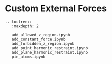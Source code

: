 # Custom External Forces

```{eval-rst}
.. toctree::
   :maxdepth: 2

   add_allowed_z_region.ipynb
   add_constant_force.ipynb
   add_forbidden_z_region.ipynb
   add_point_harmonic_restraint.ipynb
   add_plane_harmonic_restraint.ipynb
   pin_atoms.ipynb
   
```
